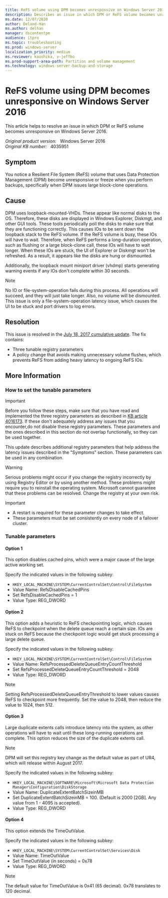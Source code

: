 ```yaml
---
title: ReFS volume using DPM becomes unresponsive on Windows Server 2016
description: Describes an issue in which DPM or ReFS volume becomes unresponsive on Windows Server 2016.
ms.date: 12/07/2020
author: Deland-Han
ms.author: delhan 
manager: dscontentpm
audience: itpro
ms.topic: troubleshooting
ms.prod: windows-server
localization_priority: medium
ms.reviewer: kaushika, v-jeffbo
ms.prod-support-area-path: Partition and volume management
ms.technology: windows-server-backup-and-storage
---
```

# ReFS volume using DPM becomes unresponsive on Windows Server 2016

This article helps to resolve an issue in which DPM or ReFS volume becomes unresponsive on Windows Server 2016.

_Original product version:_ &nbsp; Windows Server 2016  
_Original KB number:_ &nbsp; 4035951

## Symptom

You notice a Resilient File System (ReFS) volume that uses Data Protection Management (DPM) become unresponsive or freeze when you perform backups, specifically when DPM issues large block-clone operations.

## Cause  

DPM uses loopback-mounted-VHDs. These appear like normal disks to the OS. Therefore, these disks are displayed in Windows Explorer, Diskmgt, and other GUI tools. These tools periodically poll the disks to make sure that they are functioning correctly. This causes IOs to be sent down the loopback stack to the ReFS volume. If the ReFS volume is busy, these IOs will have to wait. Therefore, when ReFS performs a long-duration operation, such as flushing or a large block-clone call, these IOs will have to wait longer. When these IOs are stuck, the UI of Explorer or Diskmgt won't be refreshed. As a result, it appears like the disks are hung or dismounted.

Additionally, the loopback mount miniport driver (vhdmp) starts generating warning events if any IOs don't complete within 30 seconds.

> [!NOTE]
> No IO or file-system-operation fails during this process. All operations will succeed, and they will just take longer. Also, no volume will be dismounted. This issue is only a file-system-operation latency issue, which causes the UI to be stuck and port drivers to log errors.

## Resolution

This issue is resolved in the [July 18, 2017 cumulative update](https://support.microsoft.com/help/4025334/). The fix contains:

- Three tunable registry parameters
- A policy change that avoids making unnecessary volume flushes, which prevents ReFS from adding heavy latency to ongoing ReFS IOs.

## More Information

### How to set the tunable parameters

> [!IMPORTANT]
> Before you follow these steps, make sure that you have read and implemented the three registry parameters as described in [KB article 4016173](https://support.microsoft.com/help/4016173/fix-heavy-memory-usage-in-refs-on-windows-server-2016-and-windows-10). If these don't adequately address any issues that you encounter,do not disable these registry parameters. These parameters and the ones described in this section do not overlap functionally, so they can be used together.  

This update describes additional registry parameters that help address the latency issues described in the "Symptoms" section. These parameters can be used in any combination.  

> [!Warning]
> Serious problems might occur if you change the registry incorrectly by using Registry Editor or by using another method. These problems might require you to reinstall the operating system. Microsoft cannot guarantee that these problems can be resolved. Change the registry at your own risk.  

> [!IMPORTANT]
>
> - A restart is required for these parameter changes to take effect.
> - These parameters must be set consistently on every node of a failover cluster.

### Tunable parameters

#### Option 1

This option disables cached pins, which were a major cause of the large active working set.  

Specify the indicated values in the following subkey:  

- `HKEY_LOCAL_MACHINE\SYSTEM\CurrentControlSet\Control\FileSystem`
- Value Name: RefsDisableCachedPins  
- Set RefsDisableCachedPins = 1
- Value Type: REG_DWORD

#### Option 2

This option adds a heuristic to ReFS checkpointing logic, which causes ReFS to checkpoint when the delete queue reach a certain size. IOs are stuck on ReFS because the checkpoint logic would get stuck processing a large delete queue.  

Specify the indicated values in the following subkey:  

- `HKEY_LOCAL_MACHINE\SYSTEM\CurrentControlSet\Control\FileSystem`
- Value Name: RefsProcessedDeleteQueueEntryCountThreshold  
- Set RefsProcessedDeleteQueueEntryCountThreshold = 2048  
- Value Type: REG_DWORD

> [!Note]
> Setting RefsProcessedDeleteQueueEntryThreshold to lower values causes ReFS to checkpoint more frequently. Set the value to 2048, then reduce the value to 1024, then 512.  

#### Option 3

Large duplicate extents calls introduce latency into the system, as other operations will have to wait until these long-running operations are complete. This option reduces the size of the duplicate extents call.

> [!Note]
> DPM will set this registry key change as the default value as part of UR4, which will release within August 2017.

Specify the indicated values in the following subkey:  

- `HKEY_LOCAL_MACHINE\SOFTWARE\Microsoft\Microsoft Data Protection Manager\Configuration\DiskStorage`
- Value Name: DuplicateExtentBatchSizeinMB
- Set DuplicateExtentBatchSizeinMB = 100. (Default is 2000 [2GB]. Any value from 1 - 4095 is accepted).
- Value Type: REG_DWORD

#### Option 4

This option extends the TimeOutValue.  

Specify the indicated values in the following subkey:  

- `HKEY_LOCAL_MACHINE\SYSTEM\CurrentControlSet\Services\Disk`
- Value Name: TimeOutValue  
- Set TimeOutValue (in seconds) = 0x78  
- Value Type: REG_DWORD

> [!Note]
> The default value for TimeOutValue is 0x41 (65 decimal). 0x78 translates to 120 decimal.
